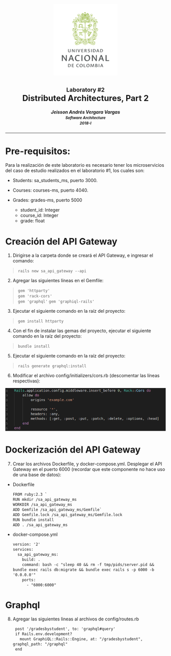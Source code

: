 <p align="center">
  <img src="./images/UN.png" width="200">
</p>
<h2 align="center"><small>Laboratory #2</small></br> <big>Distributed Architectures, Part 2</big></h2>

<h5 align="center">Jeisson Andrés Vergara Vargas</br><small>Software Architecture</br>2018-I</small></h5>

---

# Pre-requisitos:
Para la realización de este laboratorio es necesario tener los microservicios del caso de estudio realizados en el laboratorio #1, los cuales son:
- Students: sa_students_ms, puerto 3000.
- Courses: courses-ms, puerto 4040.

- Grades: grades-ms, puerto 5000
  * student_id: Integer
  * course_id: Integer
  * grade: float


# Creación del API Gateway

1. Dirigirse a la carpeta donde se creará el API Gateway, e ingresar el comando:

> ` rails new sa_api_gateway --api `

2. Agregar las siguientes líneas en el Gemfile:

> ` gem 'httparty' `  
> ` gem 'rack-cors' `   
> ` gem 'graphql' `
> ` gem 'graphiql-rails' `

3. Ejecutar el siguiente comando en la raíz del proyecto:

> ` gem install httparty `


4. Con el fin de instalar las gemas del proyecto, ejecutar el siguiente comando en la raíz del proyecto:

>  `bundle install `

5. Ejecutar el siguiente comando en la raíz del proyecto:

> ` rails generate graphql:install `

6. Modificar el archivo config/initializers/cors.rb (descomentar las líneas respectivas):

![alt text](./images/image1.png "Logo Title Text 1")

# Dockerización del API Gateway

7. Crear los archivos Dockerfile, y docker-compose.yml. Desplegar el API Gateway en el puerto 6000 (recordar que este componente no hace uso de una base de datos):

* Dockerfile


      FROM ruby:2.3 `  
      RUN mkdir /sa_api_gateway_ms 
      WORKDIR /sa_api_gateway_ms 
      ADD Gemfile /sa_api_gateway_ms/Gemfile`   
      ADD Gemfile.lock /sa_api_gateway_ms/Gemfile.lock   
      RUN bundle install   
      ADD . /sa_api_gateway_ms 

* docker-compose.yml

      version: '2'
      services:
        sa_api_gateway_ms:
          build: .
          command: bash -c "sleep 40 && rm -f tmp/pids/server.pid && bundle exec rails db:migrate && bundle exec rails s -p 6000 -b '0.0.0.0'"
          ports:
            - "6000:6000"


# Graphql

8. Agregar las siguientes lineas al archivos de config/routes.rb 

        post '/gradesbystudent', to: 'graphql#query'
        if Rails.env.development?
          mount GraphiQL::Rails::Engine, at: "/gradesbystudent", graphql_path: "/graphql"
        end